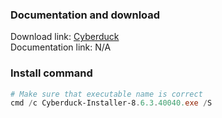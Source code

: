 ### Documentation and download
Download link: [Cyberduck](https://cyberduck.io/download/) <br />
Documentation link: N/A

### Install command
```powershell
# Make sure that executable name is correct
cmd /c Cyberduck-Installer-8.6.3.40040.exe /S
```
